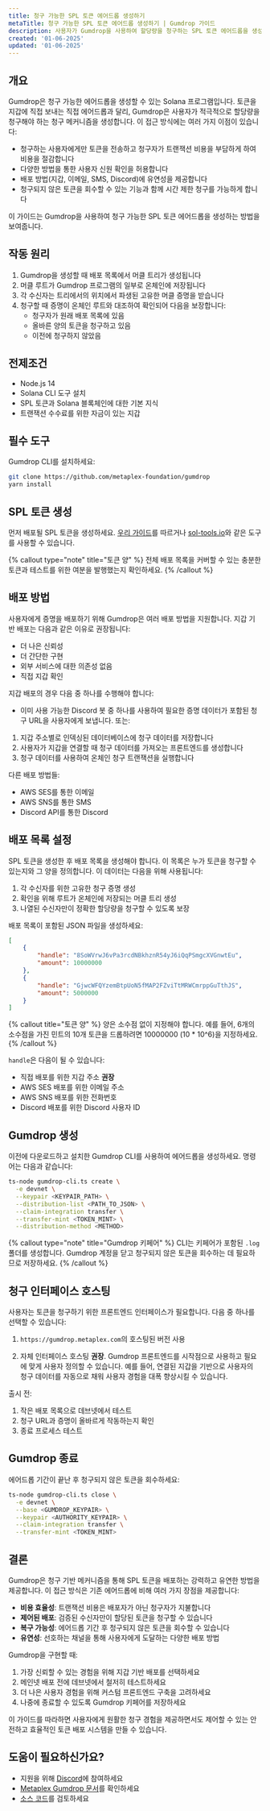 ```yaml
---
title: 청구 가능한 SPL 토큰 에어드롭 생성하기
metaTitle: 청구 가능한 SPL 토큰 에어드롭 생성하기 | Gumdrop 가이드
description: 사용자가 Gumdrop을 사용하여 할당량을 청구하는 SPL 토큰 에어드롭을 생성하는 방법을 알아보세요.
created: '01-06-2025'
updated: '01-06-2025'
---
```


## 개요

Gumdrop은 청구 가능한 에어드롭을 생성할 수 있는 Solana 프로그램입니다. 토큰을 지갑에 직접 보내는 직접 에어드롭과 달리, Gumdrop은 사용자가 적극적으로 할당량을 청구해야 하는 청구 메커니즘을 생성합니다. 이 접근 방식에는 여러 가지 이점이 있습니다:

- 청구하는 사용자에게만 토큰을 전송하고 청구자가 트랜잭션 비용을 부담하게 하여 비용을 절감합니다
- 다양한 방법을 통한 사용자 신원 확인을 허용합니다
- 배포 방법(지갑, 이메일, SMS, Discord)에 유연성을 제공합니다
- 청구되지 않은 토큰을 회수할 수 있는 기능과 함께 시간 제한 청구를 가능하게 합니다

이 가이드는 Gumdrop을 사용하여 청구 가능한 SPL 토큰 에어드롭을 생성하는 방법을 보여줍니다.

## 작동 원리

1. Gumdrop을 생성할 때 배포 목록에서 머클 트리가 생성됩니다
2. 머클 루트가 Gumdrop 프로그램의 일부로 온체인에 저장됩니다
3. 각 수신자는 트리에서의 위치에서 파생된 고유한 머클 증명을 받습니다
4. 청구할 때 증명이 온체인 루트와 대조하여 확인되어 다음을 보장합니다:
   - 청구자가 원래 배포 목록에 있음
   - 올바른 양의 토큰을 청구하고 있음
   - 이전에 청구하지 않았음

## 전제조건

- Node.js 14
- Solana CLI 도구 설치
- SPL 토큰과 Solana 블록체인에 대한 기본 지식
- 트랜잭션 수수료를 위한 자금이 있는 지갑

## 필수 도구

Gumdrop CLI를 설치하세요:

```bash
git clone https://github.com/metaplex-foundation/gumdrop
yarn install
```

## SPL 토큰 생성

먼저 배포될 SPL 토큰을 생성하세요. [우리 가이드](/guides/javascript/how-to-create-a-solana-token)를 따르거나 [sol-tools.io](https://sol-tools.io/token-tools/create-token)와 같은 도구를 사용할 수 있습니다.

{% callout type="note" title="토큰 양" %}
전체 배포 목록을 커버할 수 있는 충분한 토큰과 테스트를 위한 여분을 발행했는지 확인하세요.
{% /callout %}

## 배포 방법

사용자에게 증명을 배포하기 위해 Gumdrop은 여러 배포 방법을 지원합니다. 지갑 기반 배포는 다음과 같은 이유로 권장됩니다:
- 더 나은 신뢰성
- 더 간단한 구현
- 외부 서비스에 대한 의존성 없음
- 직접 지갑 확인

지갑 배포의 경우 다음 중 하나를 수행해야 합니다:
- 이미 사용 가능한 Discord 봇 중 하나를 사용하여 필요한 증명 데이터가 포함된 청구 URL을 사용자에게 보냅니다.
또는:
1. 지갑 주소별로 인덱싱된 데이터베이스에 청구 데이터를 저장합니다
2. 사용자가 지갑을 연결할 때 청구 데이터를 가져오는 프론트엔드를 생성합니다
3. 청구 데이터를 사용하여 온체인 청구 트랜잭션을 실행합니다

다른 배포 방법들:
- AWS SES를 통한 이메일
- AWS SNS를 통한 SMS
- Discord API를 통한 Discord

## 배포 목록 설정
SPL 토큰을 생성한 후 배포 목록을 생성해야 합니다. 이 목록은 누가 토큰을 청구할 수 있는지와 그 양을 정의합니다. 이 데이터는 다음을 위해 사용됩니다:
1. 각 수신자를 위한 고유한 청구 증명 생성
2. 확인을 위해 루트가 온체인에 저장되는 머클 트리 생성
3. 나열된 수신자만이 정확한 할당량을 청구할 수 있도록 보장

배포 목록이 포함된 JSON 파일을 생성하세요:

```json
[
    {
        "handle": "8SoWVrwJ6vPa3rcdNBkhznR54yJ6iQqPSmgcXVGnwtEu",
        "amount": 10000000
    },
    {
        "handle": "GjwcWFQYzemBtpUoN5fMAP2FZviTtMRWCmrppGuTthJS",
        "amount": 5000000
    }
]
```

{% callout title="토큰 양" %}
양은 소수점 없이 지정해야 합니다. 예를 들어, 6개의 소수점을 가진 민트의 10개 토큰을 드롭하려면 10000000 (10 * 10^6)을 지정하세요.
{% /callout %}

`handle`은 다음이 될 수 있습니다:
- 직접 배포를 위한 지갑 주소 **권장**
- AWS SES 배포를 위한 이메일 주소
- AWS SNS 배포를 위한 전화번호
- Discord 배포를 위한 Discord 사용자 ID

## Gumdrop 생성

이전에 다운로드하고 설치한 Gumdrop CLI를 사용하여 에어드롭을 생성하세요. 명령어는 다음과 같습니다:

```bash
ts-node gumdrop-cli.ts create \
  -e devnet \
  --keypair <KEYPAIR_PATH> \
  --distribution-list <PATH_TO_JSON> \
  --claim-integration transfer \
  --transfer-mint <TOKEN_MINT> \
  --distribution-method <METHOD>
```

{% callout type="note" title="Gumdrop 키페어" %}
CLI는 키페어가 포함된 `.log` 폴더를 생성합니다. Gumdrop 계정을 닫고 청구되지 않은 토큰을 회수하는 데 필요하므로 저장하세요.
{% /callout %}

## 청구 인터페이스 호스팅

사용자는 토큰을 청구하기 위한 프론트엔드 인터페이스가 필요합니다. 다음 중 하나를 선택할 수 있습니다:

1. `https://gumdrop.metaplex.com`의 호스팅된 버전 사용

2. 자체 인터페이스 호스팅 **권장**. Gumdrop 프론트엔드를 시작점으로 사용하고 필요에 맞게 사용자 정의할 수 있습니다. 예를 들어, 연결된 지갑을 기반으로 사용자의 청구 데이터를 자동으로 채워 사용자 경험을 대폭 향상시킬 수 있습니다.

출시 전:

1. 작은 배포 목록으로 데브넷에서 테스트
2. 청구 URL과 증명이 올바르게 작동하는지 확인
3. 종료 프로세스 테스트

## Gumdrop 종료

에어드롭 기간이 끝난 후 청구되지 않은 토큰을 회수하세요:

```bash
ts-node gumdrop-cli.ts close \
  -e devnet \
  --base <GUMDROP_KEYPAIR> \
  --keypair <AUTHORITY_KEYPAIR> \
  --claim-integration transfer \
  --transfer-mint <TOKEN_MINT>
```

## 결론

Gumdrop은 청구 기반 메커니즘을 통해 SPL 토큰을 배포하는 강력하고 유연한 방법을 제공합니다. 이 접근 방식은 기존 에어드롭에 비해 여러 가지 장점을 제공합니다:

- **비용 효율성**: 트랜잭션 비용은 배포자가 아닌 청구자가 지불합니다
- **제어된 배포**: 검증된 수신자만이 할당된 토큰을 청구할 수 있습니다
- **복구 가능성**: 에어드롭 기간 후 청구되지 않은 토큰을 회수할 수 있습니다
- **유연성**: 선호하는 채널을 통해 사용자에게 도달하는 다양한 배포 방법

Gumdrop을 구현할 때:
1. 가장 신뢰할 수 있는 경험을 위해 지갑 기반 배포를 선택하세요
2. 메인넷 배포 전에 데브넷에서 철저히 테스트하세요
3. 더 나은 사용자 경험을 위해 커스텀 프론트엔드 구축을 고려하세요
4. 나중에 종료할 수 있도록 Gumdrop 키페어를 저장하세요

이 가이드를 따라하면 사용자에게 원활한 청구 경험을 제공하면서도 제어할 수 있는 안전하고 효율적인 토큰 배포 시스템을 만들 수 있습니다.

## 도움이 필요하신가요?

- 지원을 위해 [Discord](https://discord.gg/metaplex)에 참여하세요
- [Metaplex Gumdrop 문서](https://developers.metaplex.com/legacy-documentation/gumdrop)를 확인하세요
- [소스 코드](https://github.com/metaplex-foundation/gumdrop)를 검토하세요